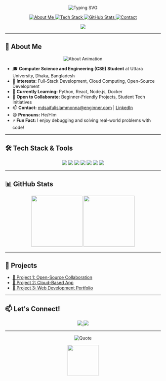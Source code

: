 <!-- Animated Top Banner -->
<p align="center">
  <img src="https://readme-typing-svg.demolab.com?font=Fira+Code&weight=700&pause=900&color=9F2B68&center=true&vCenter=true&width=650&lines=Hi%2C+I%E2%80%99m+Md+Saiful+Islam+Monna+%F0%9F%91%8B;CSE+Student+%7C+Open-Source+Enthusiast+%7C+Full-Stack+Developer+%E2%9A%A1;Building+cloud+solutions+and+modern+web+apps+%F0%9F%9A%80;Let%E2%80%99s+Collaborate+on+Tech+Projects!+%F0%9F%9A%80" alt="Typing SVG"/>
</p>

<!-- Animated Section Buttons -->
<p align="center">
  <a href="#about-me">
    <img src="https://img.shields.io/badge/About%20Me-Gradient?style=for-the-badge&logoColor=white&labelColor=FFD700&color=FF69B4&logo=aboutdotme" alt="About Me" style="animation: pulse 2s infinite;"/>
  </a>
  <a href="#tech-stack">
    <img src="https://img.shields.io/badge/Tech%20Stack-Gradient?style=for-the-badge&logoColor=white&labelColor=7FFFD4&color=00BFFF&logo=code" alt="Tech Stack" style="animation: colorchange 2s infinite;"/>
  </a>
  <a href="#github-stats">
    <img src="https://img.shields.io/badge/GitHub%20Stats-Gradient?style=for-the-badge&logoColor=white&color=FF6347&labelColor=00FF00&logo=github" alt="GitHub Stats" />
  </a>
  <a href="#contact">
    <img src="https://img.shields.io/badge/Contact-Gradient?style=for-the-badge&logoColor=white&color=40E0D0&labelColor=8A2BE2&logo=gmail" alt="Contact" />
  </a>
</p>

<!-- Gradient Animated Divider -->
<p align="center">
  <img src="https://capsule-render.vercel.app/api?type=waving&color=gradient&height=100&section=header&text=Welcome%20to%20My%20Profile!&fontSize=36&fontAlignY=40" />
</p>

---

## <a id="about-me"></a>🌈 About Me

<!-- About Me Animated SVG -->
<p align="center">
  <img src="https://readme-typing-svg.demolab.com?font=Fira+Code&duration=2500&pause=1000&color=FF6347&center=true&vCenter=true&width=600&lines=Coding+%7C+Linux+%7C+Cloud+%7C+Open-Source;I+love+coding+logic%2C+building+modern+web+apps%2C+and+collaborating!" alt="About Animation" />
</p>

- 🎓 **Computer Science and Engineering (CSE) Student** at Uttara University, Dhaka, Bangladesh  
- 👀 **Interests:** Full-Stack Development, Cloud Computing, Open-Source Development  
- 🌱 **Currently Learning:** Python, React, Node.js, Docker  
- 💞️ **Open to Collaborate:** Beginner-Friendly Projects, Student Tech Initiatives  
- 📫 **Contact:** mdsaifulislammonna@enginner.com | [LinkedIn](#)  
- 😄 **Pronouns:** He/Him  
- ⚡ **Fun Fact:** I enjoy debugging and solving real-world problems with code!

---

## <a id="tech-stack"></a>🛠️ Tech Stack & Tools

<p align="center">
  <img src="https://img.shields.io/badge/C-00599C?style=for-the-badge&logo=c&logoColor=white"/>
  <img src="https://img.shields.io/badge/C++-004482?style=for-the-badge&logo=c%2B%2B&logoColor=white"/>
  <img src="https://img.shields.io/badge/Python-3776AB?style=for-the-badge&logo=python&logoColor=white"/>
  <img src="https://img.shields.io/badge/React-61DAFB?style=for-the-badge&logo=react&logoColor=white"/>
  <img src="https://img.shields.io/badge/Docker-2496ED?style=for-the-badge&logo=docker&logoColor=white"/>
  <img src="https://img.shields.io/badge/Node.js-339933?style=for-the-badge&logo=node.js&logoColor=white"/>
  <img src="https://img.shields.io/badge/Linux-FCC624?style=for-the-badge&logo=linux&logoColor=white"/>
</p>

---

## <a id="github-stats"></a>📊 GitHub Stats

<p align="center">
  <img src="https://github-readme-stats.vercel.app/api?username=Syadmdsaifulislammonna&show_icons=true&theme=radical&hide_title=true" height="165"/>
  <img src="https://github-readme-streak-stats.herokuapp.com?user=Syadmdsaifulislammonna&theme=radical" height="165"/>
</p>

---

## 🌟 Projects

- [🔗 Project 1: Open-Source Collaboration](#)
- [🔗 Project 2: Cloud-Based App](#)
- [🔗 Project 3: Web Development Portfolio](#)

---

## <a id="contact"></a>📫 Let's Connect!

<p align="center">
  <a href="mailto:mdsaifulislammonna@enginner.com">
    <img src="https://img.shields.io/badge/Email-D14836?style=for-the-badge&logo=gmail&logoColor=white&labelColor=red"/>
  </a>
  <a href="https://www.linkedin.com/in/mdsaifulislammonna">
    <img src="https://img.shields.io/badge/LinkedIn-0077B5?style=for-the-badge&logo=linkedin&logoColor=white"/>
  </a>
</p>

---

<!-- Animated Quote -->
<p align="center">
  <img src="https://quotes-github-readme.vercel.app/api?type=horizontal&theme=radical&quote=Stay%20hungry%2C%20stay%20foolish.%20%E2%80%93%20Steve%20Jobs" alt="Quote"/>
</p>

<!-- Animated Footer GIF -->
<p align="center">
  <img src="https://github.com/rajput2107/rajput2107/raw/master/Assets/Developer.gif" height="100"/>
</p>